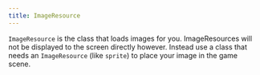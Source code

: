 ```yaml
---
title: ImageResource
---
```


`ImageResource` is the class that loads images for you. ImageResources will not be displayed to the screen directly however. Instead use a class that needs an `ImageResource` (like `sprite`) to place your image in the game scene.
